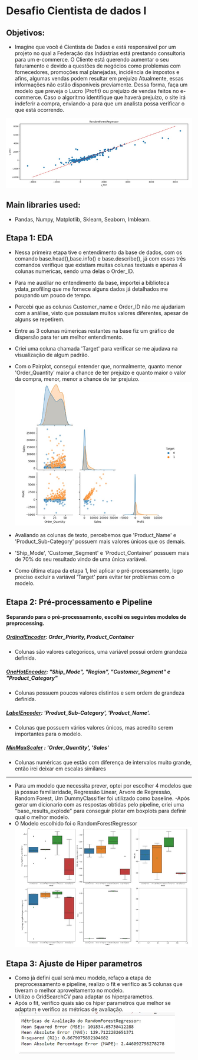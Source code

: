 # Desafio Cientista de dados I


## Objetivos:

- Imagine que você é Cientista de Dados e está responsável por um projeto no qual a
Federação das Indústrias está prestando consultoria para um e-commerce. O Cliente está
querendo aumentar o seu faturamento e devido a questões de negócios como problemas
com fornecedores, promoções mal planejadas, incidência de impostos e afins, algumas
vendas podem resultar em prejuízo Atualmente, essas informações não estão disponíveis
previamente. Dessa forma, faça um modelo que preveja o Lucro (Profit) ou prejuízo de
vendas feitos no e-commerce. Caso o algoritmo identifique que haverá prejuízo, o site irá
indeferir a compra, enviando-a para que um analista possa verificar o que está ocorrendo.

![Final](imagens//Final.jpg)

## Main libraries used:
- Pandas, Numpy, Matplotlib, Sklearn, Seaborn, Imblearn.

## Etapa 1: EDA
- Nessa primeira etapa tive o entendimento da base de dados, com os comando base.head(),base.info() e base.describe(), já com esses três comandos verifique que existiam muitas colunas textuais e apenas 4 colunas numericas, sendo uma delas o Order_ID.
- Para me auxiliar no entendimento da base, importei a biblioteca ydata_profiling que me fornece alguns dados já detalhados me poupando um pouco de tempo.
- Percebi que as colunas Customer_name e Order_ID não me ajudariam com a análise, visto que possuiam muitos valores diferentes, apesar de alguns se repetirem.
- Entre as 3 colunas númericas restantes na base fiz um gráfico de dispersão para ter um melhor entendimento.
- Criei uma coluna chamada 'Target' para verificar se me ajudava na visualização de algum padrão.
- Com o Pairplot, consegui entender que, normalmente, quanto menor 'Order_Quantity' maior a chance de ter prejuizo e quanto maior o valor da compra, menor, menor a chance de ter prejuizo.
![pairplot](imagens//pairplot.jpg)

- Avaliando as colunas de texto, percebemos que 'Product_Name' e 'Product_Sub-Category' possuem mais valores únicos que os demais.
- 'Ship_Mode', 'Customer_Segment' e 'Product_Container' possuem mais de 70% do seu resultado vindo de uma única variável.
- Como última etapa da etapa 1, Irei aplicar o pré-processamento, logo preciso excluir a variável 'Target' para evitar ter problemas com o modelo.

## Etapa 2: Pré-processamento e Pipeline
#### Separando para o pré-processamento, escolhi os seguintes modelos de preprocessing.
##### [OrdinalEncoder](https://scikit-learn.org/stable/modules/generated/sklearn.preprocessing.OrdinalEncoder.html): Order_Priority, Product_Container 
- Colunas são valores categoricos, uma variável possui ordem grandeza definida.
##### [OneHotEncoder](https://scikit-learn.org/stable/modules/generated/sklearn.preprocessing.OneHotEncoder.html): "Ship_Mode", "Region", "Customer_Segment" e "Product_Category"
- Colunas possuem poucos valores distintos e sem ordem de grandeza definida.
##### [LabelEncoder](https://scikit-learn.org/stable/modules/generated/sklearn.preprocessing.LabelEncoder.html): 'Product_Sub-Category', 'Product_Name'.
- Colunas que possuem vários valores únicos, mas acredito serem importantes para o modelo.
##### [MinMaxScaler](https://scikit-learn.org/stable/modules/generated/sklearn.preprocessing.MinMaxScaler.html) : 'Order_Quantity', 'Sales'
- Colunas numéricas que estão com diferença de intervalos muito grande, então irei deixar em escalas similares
------
- Para um modelo que necessita prever, optei por escolher 4 modelos que já possuo familiaridade, Regressão Linear, Arvore de Regressão, Random Forest, Um DummyClassifier foi utilizado como baseline.
-Após gerar um dicionario com as respostas obtidas pelo pipeline, criei uma "base_results_explode" para conseguir plotar em boxplots para definir qual o melhor modelo.
- O Modelo escolhido foi o RandomForestRegressor
![RandomForest](imagens//RandomForest.jpg)
## Etapa 3: Ajuste de Hiper parametros
- Como já defini qual será meu modelo, refaço a etapa de preprocessamento e pipeline, realizo o fit e verifico as 5 colunas que tiveram o melhor aproveitamento no modelo.
- Utilizo o GridSearchCV para adaptar os hiperparametros.
- Após o fit, verifico quais são os hiper parametros que melhor se adaptam e verifico as métricas de avaliação.
![metricas_de_avaliacao](imagens//metricas_de_avaliacao.jpg)
